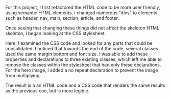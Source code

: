 For this project, I first refactored the HTML code to be more user friendly, using semantic HTML elements. I changed numerous "divs" to elements such as header, nav, main, section, article, and footer. 

Once seeing that changing these things did not affect the skeleton HTML skeleton, I began looking at the CSS stylesheet. 

Here, I examined the CSS code and looked for any parts that could be consolidated. I noticed that towards the end of the code, several classes used the same margin bottom and font size. I was able to add these properties and declarations to three existing classes, which left me able to remove the classes within the stylesheet that had only these declarations. For the hero image, I added a no repeat declaration to prevent the image from multiplying.  

The result is a an HTML code and a CSS code that renders the same results as the previous one, but is more legible.
